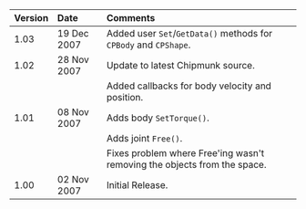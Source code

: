 | **Version** | **Date** | **Comments** |
|:------------|:---------|:-------------|
| 1.03 | 19 Dec 2007 | Added user `Set`/`GetData()` methods for `CPBody` and `CPShape`. |
| 1.02 | 28 Nov 2007 | Update to latest Chipmunk source. |
|  |  | Added callbacks for body velocity and position. |
| 1.01 | 08 Nov 2007 | Adds body `SetTorque()`. |
|  |  | Adds joint `Free()`. |
|  |  | Fixes problem where Free'ing wasn't removing the objects from the space. |
| 1.00 | 02 Nov 2007  | Initial Release. |